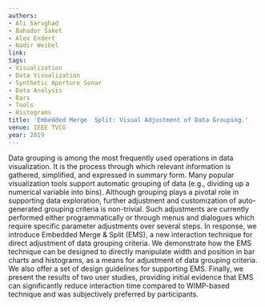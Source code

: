 ```yaml
---
authors:
- Ali Sarvghad
- Bahador Saket
- Alex Endert
- Nadir Weibel
link:
tags:
- Visualization
- Data Visualization
- Synthetic Aperture Sonar
- Data Analysis
- Bars
- Tools
- Histograms
title: 'Embedded Merge  Split: Visual Adjustment of Data Grouping.'
venue: IEEE TVCG
year: 2019
---
```

Data grouping is among the most frequently used operations in data visualization. It is the process through which relevant information is gathered, simplified, and expressed in summary form. Many popular visualization tools support automatic grouping of data (e.g., dividing up a numerical variable into bins). Although grouping plays a pivotal role in supporting data exploration, further adjustment and customization of auto-generated grouping criteria is non-trivial. Such adjustments are currently performed either programmatically or through menus and dialogues which require specific parameter adjustments over several steps. In response, we introduce Embedded Merge & Split (EMS), a new interaction technique for direct adjustment of data grouping criteria. We demonstrate how the EMS technique can be designed to directly manipulate width and position in bar charts and histograms, as a means for adjustment of data grouping criteria. We also offer a set of design guidelines for supporting EMS. Finally, we present the results of two user studies, providing initial evidence that EMS can significantly reduce interaction time compared to WIMP-based technique and was subjectively preferred by participants.